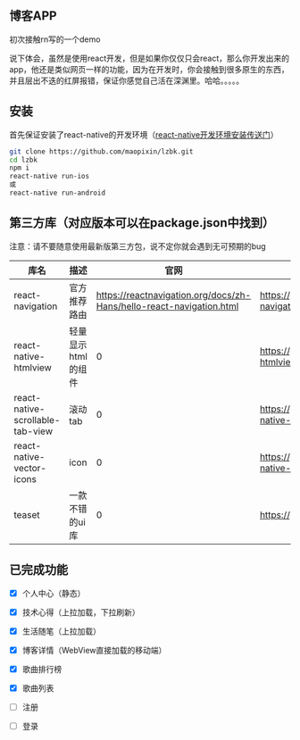 ## 博客APP

初次接触rn写的一个demo

说下体会，虽然是使用react开发，但是如果你仅仅只会react，那么你开发出来的app，他还是类似网页一样的功能，因为在开发时，你会接触到很多原生的东西，并且层出不迭的红屏报错，保证你感觉自己活在深渊里。哈哈。。。。。

## 安装
首先保证安装了react-native的开发环境（[react-native开发环境安装传送门](https://facebook.github.io/react-native/docs/getting-started)）

```bash
git clone https://github.com/maopixin/lzbk.git
cd lzbk 
npm i
react-native run-ios
或
react-native run-android
```


## 第三方库（对应版本可以在package.json中找到）

注意：请不要随意使用最新版第三方包，说不定你就会遇到无可预期的bug

库名 | 描述 | 官网 | github
---|---|---|---
react-navigation | 官方推荐路由 | https://reactnavigation.org/docs/zh-Hans/hello-react-navigation.html | https://github.com/react-navigation/react-navigation
react-native-htmlview | 轻量显示html的组件 | 0 | https://github.com/jsdf/react-native-htmlview
react-native-scrollable-tab-view | 滚动tab | 0 | https://github.com/ptomasroos/react-native-scrollable-tab-view
react-native-vector-icons | icon | 0 | https://github.com/oblador/react-native-vector-icons
teaset | 一款不错的ui库 | 0 | https://github.com/rilyu/teaset


## 已完成功能

- [x] 个人中心（静态）
- [x] 技术心得（上拉加载，下拉刷新）
- [x] 生活随笔（上拉加载）
- [x] 博客详情（WebView直接加载的移动端）
- [x] 歌曲排行榜
- [x] 歌曲列表
- [ ] 注册
- [ ] 登录


